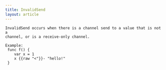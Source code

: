 ```yaml
---
title: InvalidSend
layout: article
---
```

<!-- Copyright 2023 The Go Authors. All rights reserved.
     Use of this source code is governed by a BSD-style
     license that can be found in the LICENSE file. -->

<!-- Code generated by generrordocs.go; DO NOT EDIT. -->

```
InvalidSend occurs when there is a channel send to a value that is not a
channel, or is a receive-only channel.

Example:
 func f() {
 	var x = 1
 	x {{raw "<"}}- "hello!"
 }
```

